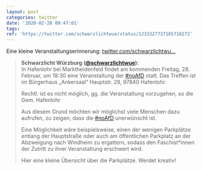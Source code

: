 ```yaml
---
layout: post
categories: twitter
date: '2020-02-28 09:47:01'
tags: 
ref: 'https://twitter.com/schwarzlichtwue/status/1233327737185718272'
---
```

Eine kleine Veranstaltungserinnerung: [twitter.com/schwarzlichtwu…](https://twitter.com/schwarzlichtwue/status/1232349254376730624)
> <b>Schwarzlicht Würzburg ([@schwarzlichtwue](https://twitter.com/schwarzlichtwue)):</b>  
>In Hafenlohr bei Marktheidenfeld findet am kommenden Freitag, 28. Februar, um 18:30 eine Veranstaltung der [#noAfD](/t/noafd) statt. Das Treffen ist im Bürgerhaus „Ankersaal“ Hauptstr. 29, 97840 Hafenlohr.   
>  
>Rechtl. ist es nicht möglich, gg. die Veranstaltung vorzugehen, so die Gem. Hafenlohr  
>  
>Aus diesem Grund möchten wir möglichst viele Menschen dazu aufrufen, zu zeigen, dass die [#noAfD](/t/noafd) unerwünscht ist.  
>  
>Eine Möglichkeit wäre beispielsweise, einen der wenigen Parkplätze entlang der Hauptstraße oder auch am öffentlichen Parkplatz an der Abzweigung nach Windheim zu ergattern, sodass den Faschist\*innen der Zutritt zu ihrer Veranstaltung erschwert wird.  
>  
>Hier eine kleine Übersicht über die Parkplätze. Werdet kreativ!   

